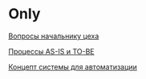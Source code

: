 # Only

[Вопросы начальнику цеха](./docs/Questions.md)

[Процессы AS-IS и TO-BE](./artifacts/Process.md)

[Концепт системы для автоматизации](./artifacts/system_concept.md)
